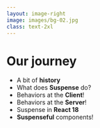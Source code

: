 ```yaml
---
layout: image-right
image: images/bg-02.jpg
class: text-2xl
---
```


# Our journey

- A bit of **history**
- What does **Suspense** do?
- Behaviors at the **Client**!
- Behaviors at the **Server**!
- Suspense in **React 18**
- **Suspenseful** components!
